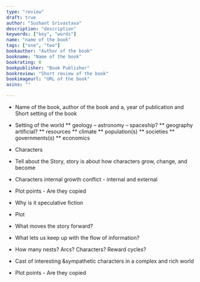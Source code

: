 ```yaml
---
type: "review"
draft: true
author: "Sushant Srivastava"
description: "description"
keywords: ["key", "words"]
name: "name of the book"
tags: ["one", "two"]
bookauthor: "Author of the book"
bookname: "Name of the book"
bookrating: 0
bookpublisher: "Book Publisher"
bookreview: "Short review of the book"
bookimageurl: "URL of the book"
asins: ""

---
```

* Name of the book, author of the book and a, year of publication and Short setting of the book

* Setting of the world
** geology – astronomy – spaceship?
** geography artificial?
** resources
** climate
** population(s)
** societies
** governments(s)
** economics


* Characters
* Tell about the Story, story is about how characters grow, change, and become
* Characters internal growth conflict - internal and external
* Plot points - Are they copied
* Why is it speculative fiction

* Plot
* What moves the story forward?
* What lets us keep up with the flow of information?
* How many nests? Arcs? Characters? Reward cycles?
* Cast of interesting &sympathetic characters in a complex and rich world
* Plot points - Are they copied
